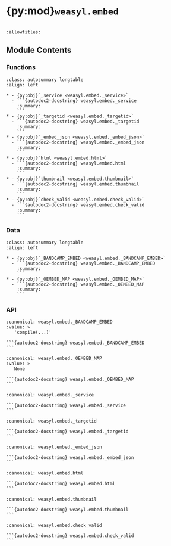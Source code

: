 # {py:mod}`weasyl.embed`

```{py:module} weasyl.embed
```

```{autodoc2-docstring} weasyl.embed
:allowtitles:
```

## Module Contents

### Functions

````{list-table}
:class: autosummary longtable
:align: left

* - {py:obj}`_service <weasyl.embed._service>`
  - ```{autodoc2-docstring} weasyl.embed._service
    :summary:
    ```
* - {py:obj}`_targetid <weasyl.embed._targetid>`
  - ```{autodoc2-docstring} weasyl.embed._targetid
    :summary:
    ```
* - {py:obj}`_embed_json <weasyl.embed._embed_json>`
  - ```{autodoc2-docstring} weasyl.embed._embed_json
    :summary:
    ```
* - {py:obj}`html <weasyl.embed.html>`
  - ```{autodoc2-docstring} weasyl.embed.html
    :summary:
    ```
* - {py:obj}`thumbnail <weasyl.embed.thumbnail>`
  - ```{autodoc2-docstring} weasyl.embed.thumbnail
    :summary:
    ```
* - {py:obj}`check_valid <weasyl.embed.check_valid>`
  - ```{autodoc2-docstring} weasyl.embed.check_valid
    :summary:
    ```
````

### Data

````{list-table}
:class: autosummary longtable
:align: left

* - {py:obj}`_BANDCAMP_EMBED <weasyl.embed._BANDCAMP_EMBED>`
  - ```{autodoc2-docstring} weasyl.embed._BANDCAMP_EMBED
    :summary:
    ```
* - {py:obj}`_OEMBED_MAP <weasyl.embed._OEMBED_MAP>`
  - ```{autodoc2-docstring} weasyl.embed._OEMBED_MAP
    :summary:
    ```
````

### API

````{py:data} _BANDCAMP_EMBED
:canonical: weasyl.embed._BANDCAMP_EMBED
:value: >
   'compile(...)'

```{autodoc2-docstring} weasyl.embed._BANDCAMP_EMBED
```

````

````{py:data} _OEMBED_MAP
:canonical: weasyl.embed._OEMBED_MAP
:value: >
   None

```{autodoc2-docstring} weasyl.embed._OEMBED_MAP
```

````

````{py:function} _service(link)
:canonical: weasyl.embed._service

```{autodoc2-docstring} weasyl.embed._service
```
````

````{py:function} _targetid(link)
:canonical: weasyl.embed._targetid

```{autodoc2-docstring} weasyl.embed._targetid
```
````

````{py:function} _embed_json(service, targetid)
:canonical: weasyl.embed._embed_json

```{autodoc2-docstring} weasyl.embed._embed_json
```
````

````{py:function} html(link)
:canonical: weasyl.embed.html

```{autodoc2-docstring} weasyl.embed.html
```
````

````{py:function} thumbnail(link)
:canonical: weasyl.embed.thumbnail

```{autodoc2-docstring} weasyl.embed.thumbnail
```
````

````{py:function} check_valid(link)
:canonical: weasyl.embed.check_valid

```{autodoc2-docstring} weasyl.embed.check_valid
```
````
